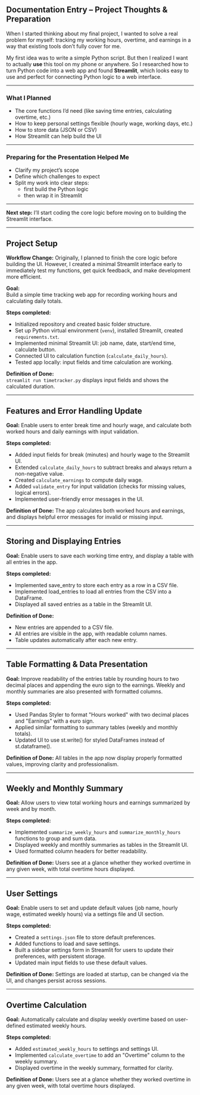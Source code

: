 ## Documentation Entry – Project Thoughts & Preparation

When I started thinking about my final project, I wanted to solve a real problem for myself: tracking my working hours, overtime, and earnings in a way that existing tools don’t fully cover for me.

My first idea was to write a simple Python script. But then I realized I want to actually **use** this tool on my phone or anywhere. So I researched how to turn Python code into a web app and found **Streamlit**, which looks easy to use and perfect for connecting Python logic to a web interface.

---

### What I Planned

- The core functions I’d need (like saving time entries, calculating overtime, etc.)
- How to keep personal settings flexible (hourly wage, working days, etc.)
- How to store data (JSON or CSV)
- How Streamlit can help build the UI

---

### Preparing for the Presentation Helped Me

- Clarify my project’s scope
- Define which challenges to expect
- Split my work into clear steps:
  - first build the Python logic
  - then wrap it in Streamlit

---

**Next step:** I’ll start coding the core logic before moving on to building the Streamlit interface.

--- 

## Project Setup

**Workflow Change:**
Originally, I planned to finish the core logic before building the UI. However, I created a minimal Streamlit interface early to immediately test my functions, get quick feedback, and make development more efficient. 

**Goal:**  
Build a simple time tracking web app for recording working hours and calculating daily totals.

**Steps completed:**
- Initialized repository and created basic folder structure.
- Set up Python virtual environment (`venv`), installed Streamlit, created `requirements.txt`.
- Implemented minimal Streamlit UI: job name, date, start/end time, calculate button.
- Connected UI to calculation function (`calculate_daily_hours`).
- Tested app locally: input fields and time calculation are working.

**Definition of Done:**  
`streamlit run timetracker.py` displays input fields and shows the calculated duration.

---

## Features and Error Handling Update

**Goal:**
Enable users to enter break time and hourly wage, and calculate both worked hours and daily earnings with input validation.

**Steps completed:**
- Added input fields for break (minutes) and hourly wage to the Streamlit UI.
- Extended `calculate_daily_hours` to subtract breaks and always return a non-negative value.
- Created `calculate_earnings` to compute daily wage.
- Added `validate_entry` for input validation (checks for missing values, logical errors).
- Implemented user-friendly error messages in the UI.

**Definition of Done:**
The app calculates both worked hours and earnings, and displays helpful error messages for invalid or missing input.

---

## Storing and Displaying Entries

**Goal:**
Enable users to save each working time entry, and display a table with all entries in the app.

**Steps completed:**
- Implemented save_entry to store each entry as a row in a CSV file.
- Implemented load_entries to load all entries from the CSV into a DataFrame.
- Displayed all saved entries as a table in the Streamlit UI.

**Definition of Done:**
- New entries are appended to a CSV file.
- All entries are visible in the app, with readable column names.
- Table updates automatically after each new entry.

---

## Table Formatting & Data Presentation

**Goal:**
Improve readability of the entries table by rounding hours to two decimal places and appending the euro sign to the earnings. Weekly and monthly summaries are also presented with formatted columns.

**Steps completed:**
- Used Pandas Styler to format "Hours worked" with two decimal places and "Earnings" with a euro sign.
- Applied similar formatting to summary tables (weekly and monthly totals).
- Updated UI to use st.write() for styled DataFrames instead of st.dataframe().

**Definition of Done:**
All tables in the app now display properly formatted values, improving clarity and professionalism.

---

## Weekly and Monthly Summary

**Goal:**
Allow users to view total working hours and earnings summarized by week and by month.

**Steps completed:**
- Implemented `summarize_weekly_hours` and `summarize_monthly_hours` functions to group and sum data.
- Displayed weekly and monthly summaries as tables in the Streamlit UI.
- Used formatted column headers for better readability.

**Definition of Done:**
Users see at a glance whether they worked overtime in any given week, with total overtime hours displayed.

---

## User Settings

**Goal:**
Enable users to set and update default values (job name, hourly wage, estimated weekly hours) via a settings file and UI section.

**Steps completed:**
- Created a `settings.json` file to store default preferences.
- Added functions to load and save settings.
- Built a sidebar settings form in Streamlit for users to update their preferences, with persistent storage.
- Updated main input fields to use these default values.

**Definition of Done:**
Settings are loaded at startup, can be changed via the UI, and changes persist across sessions.

---

## Overtime Calculation
**Goal:**
Automatically calculate and display weekly overtime based on user-defined estimated weekly hours.

**Steps completed:**
- Added `estimated_weekly_hours` to settings and settings UI.
- Implemented `calculate_overtime` to add an "Overtime" column to the weekly summary.
- Displayed overtime in the weekly summary, formatted for clarity.

**Definition of Done:**
Users see at a glance whether they worked overtime in any given week, with total overtime hours displayed.
